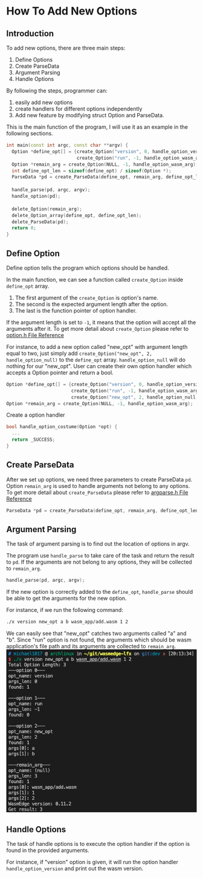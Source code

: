 # How To Add New Options

## Introduction

To add new options, there are three main steps:

1. Define Options
2. Create ParseData
3. Argument Parsing
4. Handle Options

By following the steps, programmer can:

1. easily add new options
2. create handlers for different options independently
3. Add new feature by modifying struct Option and ParseData.

This is the main function of the program, I will use it as an example in the following sections.

```cpp
int main(const int argc, const char **argv) {
  Option *define_opt[] = {create_Option("version", 0, handle_option_version),
                          create_Option("run", -1, handle_option_wasm_arg)};
  Option *remain_arg = create_Option(NULL, -1, handle_option_wasm_arg);
  int define_opt_len = sizeof(define_opt) / sizeof(Option *);
  ParseData *pd = create_ParseData(define_opt, remain_arg, define_opt_len);

  handle_parse(pd, argc, argv);
  handle_option(pd);

  delete_Option(remain_arg);
  delete_Option_array(define_opt, define_opt_len);
  delete_ParseData(pd);
  return 0;
}
```

## Define Option

Define option tells the program which options should be handled.

In the main function, we can see a function called `create_Option` inside `define_opt` array. 

1. The first argument of the `create_Option` is option's name.
2. The second is the expected argument length after the option.
3. The last is the function pointer of option handler. 

If the argument length is set to `-1`, it means that the option will accept all the arguments after it. To get more detail about `create_Option` please refer to [option.h File Reference](https://michael1017.github.io/LFX_Mentorship_2023/doxygen/html/option_8h.html)

For instance, to add a new option called "new_opt" with argument length equal to two, just simply add `create_Option("new_opt", 2, handle_option_null)` to the `define_opt` array. `handle_option_null` will do nothing for our "new_opt". User can create their own option handler which accepts a Option pointer and return a bool.

```cpp
Option *define_opt[] = {create_Option("version", 0, handle_option_version),
                        create_Option("run", -1, handle_option_wasm_arg),
                        create_Option("new_opt", 2, handle_option_null)};
Option *remain_arg = create_Option(NULL, -1, handle_option_wasm_arg);
```

Create a option handler

```cpp
bool handle_option_costume(Option *opt) {
  ...
  return _SUCCESS;
}
```

## Create ParseData
After we set up options, we need three parameters to create ParseData `pd`. Option `remain_arg` is used to handle arguments not belong to any options. To get more detail about `create_ParseData` please refer to [argparse.h File Reference](https://michael1017.github.io/LFX_Mentorship_2023/doxygen/html/argparse_8h.html)


```cpp
ParseData *pd = create_ParseData(define_opt, remain_arg, define_opt_len);
```

## Argument Parsing

The task of argument parsing is to find out the location of options in argv.

The program use `handle_parse` to take care of the task and return the result to `pd`. If the arguments are not belong to any options, they will be collected to `remain_arg`.

```cc
handle_parse(pd, argc, argv);
```

If the new option is correctly added to the `define_opt`, `handle_parse` should be able to get the arguments for the new option.

For instance, if we run the following command:  

```bash
./x version new_opt a b wasm_app/add.wasm 1 2
```

We can easily see that "new_opt" catches two arguments called "a" and "b". Since "run" option is not found, the arguments which should be wasm application's file path and its arguments are collected to `remain_arg`.
![](images/implement1.png)

## Handle Options

The task of handle options is to execute the option handler if the option is found in the provided arguments.

For instance, if "version" option is given, it will run the option handler `handle_option_version` and print out the wasm version.
